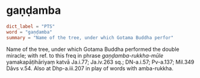 # gaṇḍamba

``` toml
dict_label = "PTS"
word = "gaṇḍamba"
summary = "Name of the tree, under which Gotama Buddha perfor"
```

Name of the tree, under which Gotama Buddha performed the double miracle; with ref. to this freq in phrase *gaṇḍamba\-rukkha\-mūle* yamakapāṭihāriyaṃ katvā Ja.i.77; Ja.iv.263 sq.; DN\-a.i.57; Pv\-a.137; Mil.349 Dāvs v.54. Also at Dhp\-a.iii.207 in play of words with amba\-rukkha.

